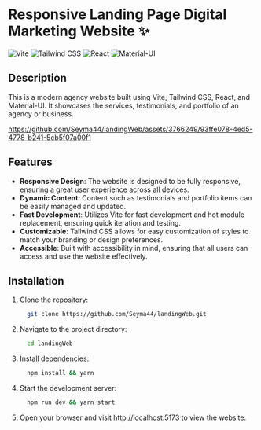 
# Responsive Landing Page Digital Marketing Website ✨ 


![Vite](https://img.shields.io/badge/Vite-yellow)
![Tailwind CSS](https://img.shields.io/badge/Tailwind%20CSS-blue)
![React](https://img.shields.io/badge/React-lily)
![Material-UI](https://img.shields.io/badge/Material--UI-green)

## Description

This is a modern agency website built using Vite, Tailwind CSS, React, and Material-UI. It showcases the services, testimonials, and portfolio of an agency or business.


https://github.com/Seyma44/landingWeb/assets/3766249/93ffe078-4ed5-4778-b241-5cb5f07a00f1


## Features

- **Responsive Design**: The website is designed to be fully responsive, ensuring a great user experience across all devices.
- **Dynamic Content**: Content such as testimonials and portfolio items can be easily managed and updated.
- **Fast Development**: Utilizes Vite for fast development and hot module replacement, ensuring quick iteration and testing.
- **Customizable**: Tailwind CSS allows for easy customization of styles to match your branding or design preferences.
- **Accessible**: Built with accessibility in mind, ensuring that all users can access and use the website effectively.

## Installation

1. Clone the repository:

   ```bash
     git clone https://github.com/Seyma44/landingWeb.git
   
2. Navigate to the project directory:
   
    ```bash
      cd landingWeb
    ```
3. Install dependencies:

    ```bash
      npm install && yarn
    ```
4. Start the development server:

    ```bash
      npm run dev && yarn start

5. Open your browser and visit http://localhost:5173 to view the website.



